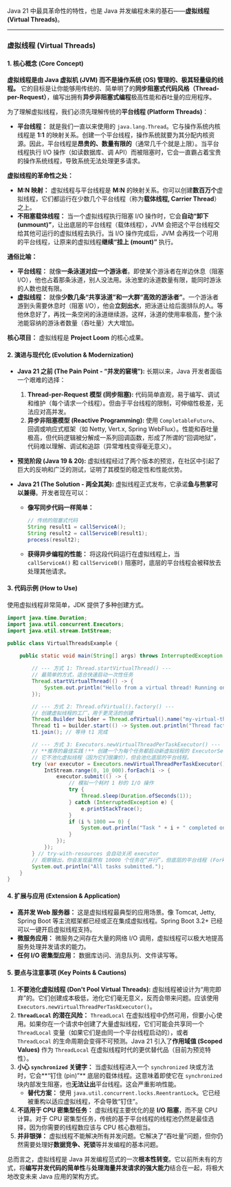 Java 21 中最具革命性的特性，也是 Java 并发编程未来的基石——**虚拟线程 (Virtual Threads)**。

---

### 虚拟线程 (Virtual Threads)

#### 1. 核心概念 (Core Concept)

**虚拟线程是由 Java 虚拟机 (JVM) 而不是操作系统 (OS) 管理的、极其轻量级的线程。** 它的目标是让你能够用传统的、简单明了的**同步阻塞式代码风格（Thread-per-Request）**，编写出拥有**异步非阻塞式编程**极高性能和吞吐量的应用程序。

为了理解虚拟线程，我们必须先理解传统的**平台线程 (Platform Threads)**：
*   **平台线程：** 就是我们一直以来使用的 `java.lang.Thread`。它与操作系统内核线程是 **1:1** 的映射关系。创建一个平台线程，操作系统就要为其分配内核资源。因此，平台线程是**昂贵的、数量有限的**（通常几千个就是上限）。当平台线程执行 I/O 操作（如读数据库、调 API）而被阻塞时，它会一直霸占着宝贵的操作系统线程，导致系统无法处理更多请求。

**虚拟线程的革命性之处：**
*   **M:N 映射：** 虚拟线程与平台线程是 **M:N** 的映射关系。你可以创建**数百万个**虚拟线程，它们都运行在少数几个平台线程（称为**载体线程, Carrier Thread**）之上。
*   **不阻塞载体线程：** 当一个虚拟线程执行阻塞 I/O 操作时，它会**自动“卸下 (unmount)”**，让出底层的平台线程（载体线程），JVM 会把这个平台线程交给其他可运行的虚拟线程去执行。当 I/O 操作完成后，JVM 会再找一个可用的平台线程，让原来的虚拟线程**继续“挂上 (mount)”** 执行。

**通俗比喻：**
*   **平台线程：** 就像**一条泳道对应一个游泳者**。即使某个游泳者在岸边休息（阻塞 I/O），他也占着那条泳道，别人没法用。泳池里的泳道数量有限，能同时游泳的人数也就有限。
*   **虚拟线程：** 就像**少数几条“共享泳道”和一大群“高效的游泳者”**。一个游泳者游到头需要休息时（阻塞 I/O），他会**立刻出水**，把泳道让给后面排队的人。等他休息好了，再找一条空闲的泳道继续游。这样，泳道的使用率极高，整个泳池能容纳的游泳者数量（吞吐量）大大增加。

**核心项目：** 虚拟线程是 **Project Loom** 的核心成果。

#### 2. 演进与现代化 (Evolution & Modernization)

*   **Java 21 之前 (The Pain Point - “并发的窘境”):**
    长期以来，Java 开发者面临一个艰难的选择：
    1.  **Thread-per-Request 模型 (同步阻塞):** 代码简单直观，易于编写、调试和维护（每个请求一个线程）。但由于平台线程的限制，可伸缩性极差，无法应对高并发。
    2.  **异步非阻塞模型 (Reactive Programming):** 使用 `CompletableFuture`、回调或响应式框架（如 Netty, Vert.x, Spring WebFlux）。性能和吞吐量极高，但代码逻辑被分解成一系列回调函数，形成了所谓的“回调地狱”，代码难以理解、调试和追踪（异常堆栈变得毫无意义）。

*   **预览阶段 (Java 19 & 20):**
    虚拟线程经过了两个版本的预览，在社区中引起了巨大的反响和广泛的测试，证明了其模型的稳定性和性能优势。

*   **Java 21 (The Solution - 两全其美):**
    虚拟线程正式发布，它承诺**鱼与熊掌可以兼得**。开发者现在可以：
    *   **像写同步代码一样简单：**
        ```java
        // 传统的阻塞式代码
        String result1 = callServiceA();
        String result2 = callServiceB(result1);
        process(result2);
        ```
    *   **获得异步编程的性能：**
        将这段代码运行在虚拟线程上，当 `callServiceA()` 和 `callServiceB()` 阻塞时，底层的平台线程会被释放去处理其他请求。

#### 3. 代码示例 (How to Use)

使用虚拟线程非常简单，JDK 提供了多种创建方式。

```java
import java.time.Duration;
import java.util.concurrent.Executors;
import java.util.stream.IntStream;

public class VirtualThreadsExample {

    public static void main(String[] args) throws InterruptedException {
        
        // --- 方式 1: Thread.startVirtualThread() ---
        // 最简单的方式，适合快速启动一次性任务
        Thread.startVirtualThread(() -> {
            System.out.println("Hello from a virtual thread! Running on: " + Thread.currentThread());
        });

        // --- 方式 2: Thread.ofVirtual().factory() ---
        // 创建虚拟线程的工厂，用于更灵活的创建
        Thread.Builder builder = Thread.ofVirtual().name("my-virtual-thread-", 0);
        Thread t1 = builder.start(() -> System.out.println("Thread factory created: " + Thread.currentThread()));
        t1.join(); // 等待 t1 完成

        // --- 方式 3: Executors.newVirtualThreadPerTaskExecutor() ---
        // **推荐的最佳实践！** 创建一个为每个任务都启动新虚拟线程的 ExecutorService。
        // 它不池化虚拟线程（因为它们很廉价），但会池化底层的平台线程。
        try (var executor = Executors.newVirtualThreadPerTaskExecutor()) {
            IntStream.range(0, 10_000).forEach(i -> {
                executor.submit(() -> {
                    // 模拟一个耗时 1 秒的 I/O 操作
                    try {
                        Thread.sleep(Duration.ofSeconds(1));
                    } catch (InterruptedException e) {
                        e.printStackTrace();
                    }
                    if (i % 1000 == 0) {
                        System.out.println("Task " + i + " completed on: " + Thread.currentThread());
                    }
                });
            });
        } // try-with-resources 会自动关闭 executor
        // 观察输出，你会发现虽然有 10000 个任务在“并行”，但底层的平台线程 (ForkJoinPool-worker-X) 数量很少。
        System.out.println("All tasks submitted.");
    }
}
```

#### 4. 扩展与应用 (Extension & Application)

*   **高并发 Web 服务器：** 这是虚拟线程最典型的应用场景。像 Tomcat, Jetty, Spring Boot 等主流框架都已经或正在集成虚拟线程。Spring Boot 3.2+ 已经可以一键开启虚拟线程支持。
*   **微服务应用：** 微服务之间存在大量的网络 I/O 调用，虚拟线程可以极大地提高服务处理并发请求的能力。
*   **任何 I/O 密集型应用：** 数据库访问、消息队列、文件读写等。

#### 5. 要点与注意事项 (Key Points & Cautions)

1.  **不要池化虚拟线程 (Don't Pool Virtual Threads):** 虚拟线程被设计为“用完即弃”的。它们创建成本极低，池化它们毫无意义，反而会带来问题。应该使用 `Executors.newVirtualThreadPerTaskExecutor()`。
2.  **`ThreadLocal` 的潜在风险：** `ThreadLocal` 在虚拟线程中仍然可用，但要小心使用。如果你在一个请求中创建了大量虚拟线程，它们可能会共享同一个 `ThreadLocal` 变量（如果它们是由同一个平台线程启动的），或者 `ThreadLocal` 的生命周期会变得不可预测。Java 21 引入了**作用域值 (Scoped Values)** 作为 `ThreadLocal` 在虚拟线程时代的更优替代品（目前为预览特性）。
3.  **小心 `synchronized` 关键字：** 当虚拟线程进入一个 `synchronized` 块或方法时，它会**“钉住 (pin)”** 底层的载体线程。这意味着即使它在 `synchronized` 块内部发生阻塞，也**无法让出**平台线程。这会严重影响性能。
    *   **替代方案：** 使用 `java.util.concurrent.locks.ReentrantLock`。它已经被重构以适应虚拟线程，不会导致“钉住”。
4.  **不适用于 CPU 密集型任务：** 虚拟线程主要优化的是 **I/O 阻塞**，而不是 CPU 计算。对于 CPU 密集型任务，传统的基于平台线程的线程池仍然是最佳选择，因为你需要的线程数应该与 CPU 核心数相当。
5.  **并非银弹：** 虚拟线程不能解决所有并发问题。它解决了“吞吐量”问题，但你仍然需要处理好**数据竞争、死锁**等并发编程的基本问题。

总而言之，虚拟线程是 Java 并发编程范式的一次**根本性转变**。它以前所未有的方式，将**编写并发代码的简单性**与**处理海量并发请求的强大能力**结合在一起，将极大地改变未来 Java 应用的架构方式。
